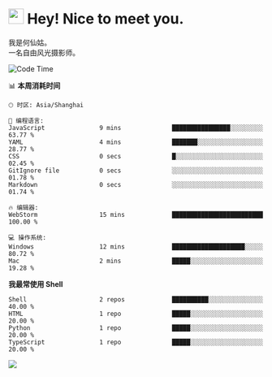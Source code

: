 <h1><img src="https://emojis.slackmojis.com/emojis/images/1531849430/4246/blob-sunglasses.gif?1531849430" width="30"/> Hey! Nice to meet you.</h1>

我是何仙姑。<br>
一名自由风光摄影师。<br>

<!--START_SECTION:waka-->
![Code Time](http://img.shields.io/badge/Code%20Time-10%20hrs%2038%20mins-blue)

📊 **本周消耗时间** 

```text
🕑︎ 时区: Asia/Shanghai

💬 编程语言: 
JavaScript               9 mins              ████████████████░░░░░░░░░   63.77 % 
YAML                     4 mins              ███████░░░░░░░░░░░░░░░░░░   28.77 % 
CSS                      0 secs              █░░░░░░░░░░░░░░░░░░░░░░░░   02.45 % 
GitIgnore file           0 secs              ░░░░░░░░░░░░░░░░░░░░░░░░░   01.78 % 
Markdown                 0 secs              ░░░░░░░░░░░░░░░░░░░░░░░░░   01.74 % 

🔥 编辑器: 
WebStorm                 15 mins             █████████████████████████   100.00 % 

💻 操作系统: 
Windows                  12 mins             ████████████████████░░░░░   80.72 % 
Mac                      2 mins              █████░░░░░░░░░░░░░░░░░░░░   19.28 % 
```

**我最常使用 Shell** 

```text
Shell                    2 repos             ██████████░░░░░░░░░░░░░░░   40.00 % 
HTML                     1 repo              █████░░░░░░░░░░░░░░░░░░░░   20.00 % 
Python                   1 repo              █████░░░░░░░░░░░░░░░░░░░░   20.00 % 
TypeScript               1 repo              █████░░░░░░░░░░░░░░░░░░░░   20.00 % 
```




<!--END_SECTION:waka-->


![](https://komarev.com/ghpvc/?username=hexgu)
